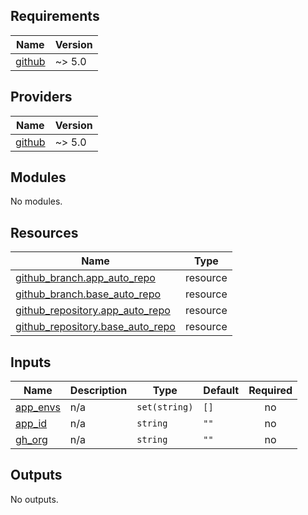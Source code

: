 ## Requirements

| Name | Version |
|------|---------|
| <a name="requirement_github"></a> [github](#requirement\_github) | ~> 5.0 |

## Providers

| Name | Version |
|------|---------|
| <a name="provider_github"></a> [github](#provider\_github) | ~> 5.0 |

## Modules

No modules.

## Resources

| Name | Type |
|------|------|
| [github_branch.app_auto_repo](https://registry.terraform.io/providers/integrations/github/latest/docs/resources/branch) | resource |
| [github_branch.base_auto_repo](https://registry.terraform.io/providers/integrations/github/latest/docs/resources/branch) | resource |
| [github_repository.app_auto_repo](https://registry.terraform.io/providers/integrations/github/latest/docs/resources/repository) | resource |
| [github_repository.base_auto_repo](https://registry.terraform.io/providers/integrations/github/latest/docs/resources/repository) | resource |

## Inputs

| Name | Description | Type | Default | Required |
|------|-------------|------|---------|:--------:|
| <a name="input_app_envs"></a> [app\_envs](#input\_app\_envs) | n/a | `set(string)` | `[]` | no |
| <a name="input_app_id"></a> [app\_id](#input\_app\_id) | n/a | `string` | `""` | no |
| <a name="input_gh_org"></a> [gh\_org](#input\_gh\_org) | n/a | `string` | `""` | no |

## Outputs

No outputs.
